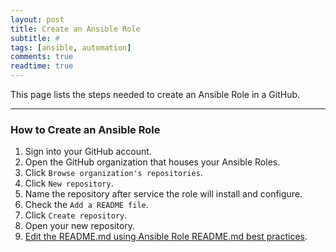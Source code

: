 ```yaml
---
layout: post
title: Create an Ansible Role
subtitle: #
tags: [ansible, automation]
comments: true
readtime: true
---
```


This page lists the steps needed to create an Ansible Role in a GitHub.

---
### How to Create an Ansible Role
1. Sign into your GitHub account.
2. Open the GitHub organization that houses your Ansible Roles.
3. Click `Browse organization's repositories`.
4. Click `New repository`.
5. Name the repository after service the role will install and configure.
6. Check the `Add a README file`.
7. Click `Create repository`.
8. Open your new repository.
9. [Edit the README.md using Ansible Role README.md best practices](/pages/ansible/procedures/create-an-ansible-role-readme-file).
